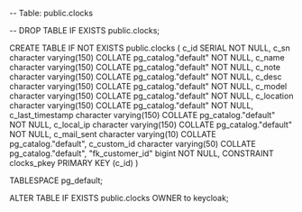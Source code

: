 -- Table: public.clocks

-- DROP TABLE IF EXISTS public.clocks;

CREATE TABLE IF NOT EXISTS public.clocks
(
    c_id SERIAL NOT NULL,
    c_sn character varying(150) COLLATE pg_catalog."default" NOT NULL,
    c_name character varying(150) COLLATE pg_catalog."default" NOT NULL,
    c_note character varying(150) COLLATE pg_catalog."default" NOT NULL,
    c_desc character varying(150) COLLATE pg_catalog."default" NOT NULL,
    c_model character varying(150) COLLATE pg_catalog."default" NOT NULL,
    c_location character varying(150) COLLATE pg_catalog."default" NOT NULL,
    c_last_timestamp character varying(150) COLLATE pg_catalog."default" NOT NULL,
    c_local_ip character varying(150) COLLATE pg_catalog."default" NOT NULL,
    c_mail_sent character varying(10) COLLATE pg_catalog."default",
    c_custom_id character varying(50) COLLATE pg_catalog."default",
    "fk_customer_id" bigint NOT NULL,
    CONSTRAINT clocks_pkey PRIMARY KEY (c_id)
)

TABLESPACE pg_default;

ALTER TABLE IF EXISTS public.clocks
    OWNER to keycloak;


    